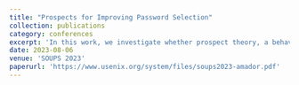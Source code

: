 ```yaml
---
title: "Prospects for Improving Password Selection"
collection: publications
category: conferences
excerpt: 'In this work, we investigate whether prospect theory, a behavioral model of how people evaluate risk, can provide insights into how users choose passwords and whether it can motivate new designs for password selection mechanisms that will nudge users to select stronger passwords. The results provide guidance for designing and implementing password selection interfaces that will significantly improve the strength of user-chosen passwords.'
date: 2023-08-06
venue: 'SOUPS 2023'
paperurl: 'https://www.usenix.org/system/files/soups2023-amador.pdf'
---
```



